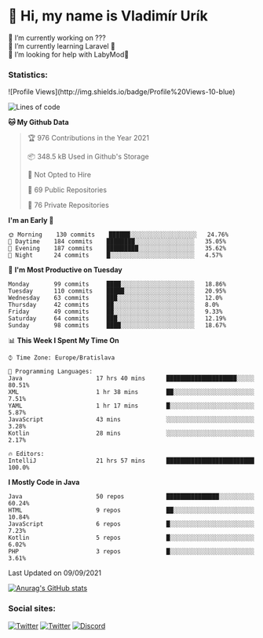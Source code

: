<h1> 👋 Hi, my name is Vladimír Urík</h1>
<p>
 🔭 I’m currently working on ???<br>
 🌱 I’m currently learning Laravel 💙<br>
 🤔 I’m looking for help with LabyMod💝<br>
</p>
<h3>Statistics:</h3>
<!--START_SECTION:waka-->
![Profile Views](http://img.shields.io/badge/Profile%20Views-10-blue)

![Lines of code](https://img.shields.io/badge/From%20Hello%20World%20I%27ve%20Written-4.0%20million%20lines%20of%20code-blue)

**🐱 My Github Data** 

> 🏆 976 Contributions in the Year 2021
 > 
> 📦 348.5 kB Used in Github's Storage 
 > 
> 🚫 Not Opted to Hire
 > 
> 📜 69 Public Repositories 
 > 
> 🔑 76 Private Repositories  
 > 
**I'm an Early 🐤** 

```text
🌞 Morning    130 commits    ██████░░░░░░░░░░░░░░░░░░░   24.76% 
🌆 Daytime    184 commits    ████████░░░░░░░░░░░░░░░░░   35.05% 
🌃 Evening    187 commits    █████████░░░░░░░░░░░░░░░░   35.62% 
🌙 Night      24 commits     █░░░░░░░░░░░░░░░░░░░░░░░░   4.57%

```
📅 **I'm Most Productive on Tuesday** 

```text
Monday       99 commits     ████░░░░░░░░░░░░░░░░░░░░░   18.86% 
Tuesday      110 commits    █████░░░░░░░░░░░░░░░░░░░░   20.95% 
Wednesday    63 commits     ███░░░░░░░░░░░░░░░░░░░░░░   12.0% 
Thursday     42 commits     ██░░░░░░░░░░░░░░░░░░░░░░░   8.0% 
Friday       49 commits     ██░░░░░░░░░░░░░░░░░░░░░░░   9.33% 
Saturday     64 commits     ███░░░░░░░░░░░░░░░░░░░░░░   12.19% 
Sunday       98 commits     ████░░░░░░░░░░░░░░░░░░░░░   18.67%

```


📊 **This Week I Spent My Time On** 

```text
⌚︎ Time Zone: Europe/Bratislava

💬 Programming Languages: 
Java                     17 hrs 40 mins      ████████████████████░░░░░   80.51% 
XML                      1 hr 38 mins        ██░░░░░░░░░░░░░░░░░░░░░░░   7.51% 
YAML                     1 hr 17 mins        █░░░░░░░░░░░░░░░░░░░░░░░░   5.87% 
JavaScript               43 mins             ░░░░░░░░░░░░░░░░░░░░░░░░░   3.28% 
Kotlin                   28 mins             ░░░░░░░░░░░░░░░░░░░░░░░░░   2.17%

🔥 Editors: 
IntelliJ                 21 hrs 57 mins      █████████████████████████   100.0%

```

**I Mostly Code in Java** 

```text
Java                     50 repos            ███████████████░░░░░░░░░░   60.24% 
HTML                     9 repos             ██░░░░░░░░░░░░░░░░░░░░░░░   10.84% 
JavaScript               6 repos             █░░░░░░░░░░░░░░░░░░░░░░░░   7.23% 
Kotlin                   5 repos             █░░░░░░░░░░░░░░░░░░░░░░░░   6.02% 
PHP                      3 repos             █░░░░░░░░░░░░░░░░░░░░░░░░   3.61%

```



 Last Updated on 09/09/2021
<!--END_SECTION:waka-->

[![Anurag's GitHub stats](https://github-readme-stats.vercel.app/api?username=vladimir-urik)](https://github.com/anuraghazra/github-readme-stats)

<h3>Social sites:</h3>
<p><a href="https://twitter.com/GGGEDR" target="_blank"><img alt="Twitter" src="https://img.shields.io/badge/twitter-%231DA1F2.svg?&style=for-the-badge&logo=twitter&logoColor=white" /></a> <a href="https://www.reddit.com/user/GGGEDR" target="_blank"><img alt="Twitter" src="https://img.shields.io/badge/reddit-%23FE6262.svg?&style=for-the-badge&logo=reddit&logoColor=white" /></a> <a href="https://discord.com/users/535708984959827978" target="_blank"><img alt="Discord" src="https://img.shields.io/badge/discord-%235865f2.svg?&style=for-the-badge&logo=discord&logoColor=white" />
</p>
